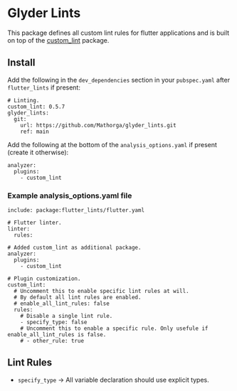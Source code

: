 # Glyder Lints
This package defines all custom lint rules for flutter applications and is built on top of the [custom_lint](https://pub.dev/packages/custom_lint) package.

## Install
Add the following in the `dev_dependencies` section in your `pubspec.yaml` after `flutter_lints` if present:</br>
```
# Linting.
custom_lint: 0.5.7
glyder_lints:
  git:
    url: https://github.com/Mathorga/glyder_lints.git
    ref: main
```

Add the following at the bottom of the `analysis_options.yaml` if present (create it otherwise):</br>
```
analyzer:
  plugins:
    - custom_lint
```

### Example analysis_options.yaml file
```
include: package:flutter_lints/flutter.yaml

# Flutter linter.
linter:
  rules:

# Added custom_lint as additional package.
analyzer:
  plugins:
    - custom_lint

# Plugin customization.
custom_lint:
  # Uncomment this to enable specific lint rules at will.
  # By default all lint rules are enabled.
  # enable_all_lint_rules: false
  rules:
    # Disable a single lint rule.
    - specify_type: false
    # Uncomment this to enable a specific rule. Only usefule if enable_all_lint_rules is false.
    # - other_rule: true
```

## Lint Rules
  * `specify_type` -> All variable declaration should use explicit types.
